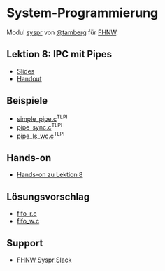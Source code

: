 # System-Programmierung
Modul [syspr]( https://www.fhnw.ch/de/studium/module/6008081) von [@tamberg](https://twitter.com/tamberg) für [FHNW](https://www.fhnw.ch/).

## Lektion 8: IPC mit Pipes
- [Slides](http://www.tamberg.org/fhnw/2019/hs/Syspr08IPCMitPipes.pdf)
- [Handout](http://www.tamberg.org/fhnw/2019/hs/Syspr08IPCMitPipesHandout.pdf)

## Beispiele
- [simple_pipe.c](http://man7.org/tlpi/code/online/book/pipes/simple_pipe.c.html)<sup>TLPI</sup>
- [pipe_sync.c](http://man7.org/tlpi/code/online/book/pipes/pipe_sync.c.html)<sup>TLPI</sup>
- [pipe_ls_wc.c](http://man7.org/tlpi/code/online/book/pipes/pipe_ls_wc.c.html)<sup>TLPI</sup>

## Hands-on
- [Hands-on zu Lektion 8](../../../../fhnw-syspr-work-08/blob/master/README.md)

## Lösungsvorschlag
- [fifo_r.c](fifo_r.c)
- [fifo_w.c](fifo_w.c)

## Support
- [FHNW Syspr Slack](https://fhnw-syspr.slack.com/)
